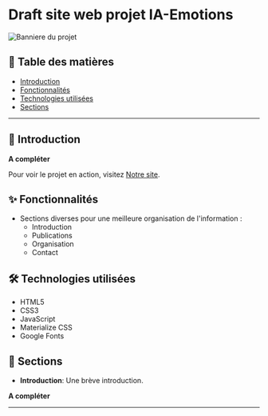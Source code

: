 # Draft site web projet IA-Emotions

![Banniere du projet](./rsc/banner.png)

## 📑 Table des matières

- [Introduction](#introduction)
- [Fonctionnalités](#fonctionnalités)
- [Technologies utilisées](#technologies-utilisées)
- [Sections](#sections)

---

## 🎉 Introduction

**A compléter**

Pour voir le projet en action, visitez [Notre site](Florian-Lecourt.github.io).

## ✨ Fonctionnalités

- Sections diverses pour une meilleure organisation de l'information :
    - Introduction
    - Publications
    - Organisation
    - Contact

## 🛠 Technologies utilisées

- HTML5
- CSS3
- JavaScript
- Materialize CSS
- Google Fonts

## 📁 Sections

- **Introduction**: Une brève introduction.

**A compléter**

---

